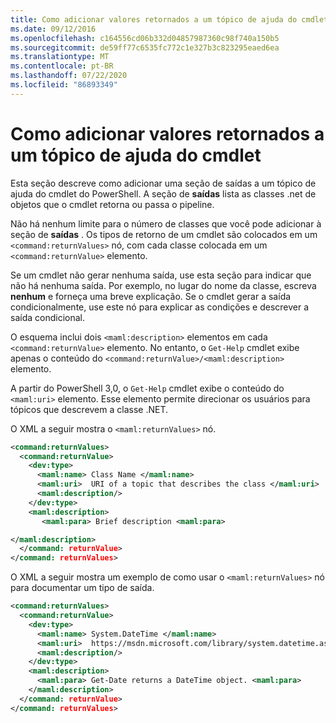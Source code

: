 ```yaml
---
title: Como adicionar valores retornados a um tópico de ajuda do cmdlet
ms.date: 09/12/2016
ms.openlocfilehash: c164556cd06b332d04857987360c98f740a150b5
ms.sourcegitcommit: de59ff77c6535fc772c1e327b3c823295eaed6ea
ms.translationtype: MT
ms.contentlocale: pt-BR
ms.lasthandoff: 07/22/2020
ms.locfileid: "86893349"
---
```

# <a name="how-to-add-return-values-to-a-cmdlet-help-topic"></a>Como adicionar valores retornados a um tópico de ajuda do cmdlet

Esta seção descreve como adicionar uma seção de saídas a um tópico de ajuda do cmdlet do PowerShell. A seção de **saídas** lista as classes .net de objetos que o cmdlet retorna ou passa o pipeline.

Não há nenhum limite para o número de classes que você pode adicionar à seção de **saídas** . Os tipos de retorno de um cmdlet são colocados em um `<command:returnValues>` nó, com cada classe colocada em um `<command:returnValue>` elemento.

Se um cmdlet não gerar nenhuma saída, use esta seção para indicar que não há nenhuma saída. Por exemplo, no lugar do nome da classe, escreva **nenhum** e forneça uma breve explicação. Se o cmdlet gerar a saída condicionalmente, use este nó para explicar as condições e descrever a saída condicional.

O esquema inclui dois `<maml:description>` elementos em cada `<command:returnValue>` elemento.
No entanto, o `Get-Help` cmdlet exibe apenas o conteúdo do `<command:returnValue>/<maml:description>` elemento.

A partir do PowerShell 3,0, o `Get-Help` cmdlet exibe o conteúdo do `<maml:uri>` elemento.
Esse elemento permite direcionar os usuários para tópicos que descrevem a classe .NET.

O XML a seguir mostra o `<maml:returnValues>` nó.

```xml
<command:returnValues>
  <command:returnValue>
    <dev:type>
      <maml:name> Class Name </maml:name>
      <maml:uri>  URI of a topic that describes the class </maml:uri>
      <maml:description/>
    </dev:type>
    <maml:description>
       <maml:para> Brief description <maml:para>

</maml:description>
  </command: returnValue>
</command: returnValues>
```

O XML a seguir mostra um exemplo de como usar o `<maml:returnValues>` nó para documentar um tipo de saída.

```xml
<command:returnValues>
  <command:returnValue>
    <dev:type>
      <maml:name> System.DateTime </maml:name>
      <maml:uri>  https://msdn.microsoft.com/library/system.datetime.aspx </maml:uri>
      <maml:description/>
    </dev:type>
    <maml:description>
      <maml:para> Get-Date returns a DateTime object. <maml:para>
    </maml:description>
  </command: returnValue>
</command: returnValues>
```
